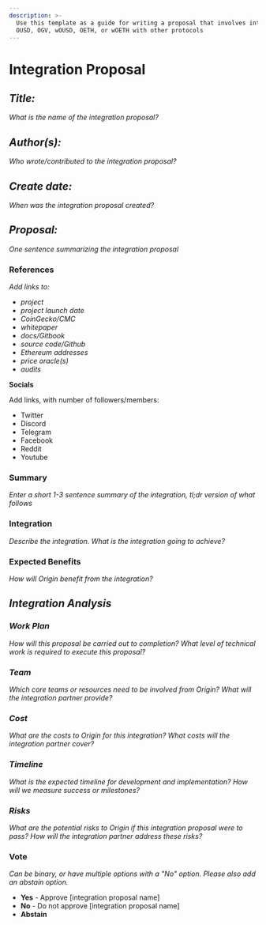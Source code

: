 ```yaml
---
description: >-
  Use this template as a guide for writing a proposal that involves integrating
  OUSD, OGV, wOUSD, OETH, or wOETH with other protocols
---
```


# Integration Proposal

## _**Title:**_

_What is the name of the integration proposal?_

## _**Author(s):**_

_Who wrote/contributed to the integration proposal?_

## _**Create date:**_

_When was the integration proposal created?_

## _**Proposal:**_

_One sentence summarizing the integration proposal_

### **References**

_Add links to:_

* _project_
* _project launch date_
* _CoinGecko/CMC_
* _whitepaper_
* _docs/Gitbook_
* _source code/Github_
* _Ethereum addresses_
* _price oracle(s)_
* _audits_

**Socials**

Add links, with number of followers/members:

* Twitter
* Discord
* Telegram
* Facebook
* Reddit
* Youtube

### Summary

_Enter a short 1-3 sentence summary of the integration, tl;dr version of what follows_

### Integration

_Describe the integration. What is the integration going to achieve?_

### Expected Benefits

_How will Origin benefit from the integration?_

## _Integration Analysis_

### _Work Plan_

_How will this proposal be carried out to completion? What level of technical work is required to execute this proposal?_

### _Team_

_Which core teams or resources need to be involved from Origin? What will the integration partner provide?_

### _Cost_

_What are the costs to Origin for this integration? What costs will the integration partner cover?_

### _Timeline_

_What is the expected timeline for development and implementation? How will we measure success or milestones?_

### _Risks_

_What are the potential risks to Origin if this integration proposal were to pass? How will the integration partner address these risks?_

### Vote

_Can be binary, or have multiple options with a "No" option. Please also add an abstain option._

* **Yes** - Approve \[integration proposal name]
* **No** - Do not approve \[integration proposal name]
* **Abstain**

